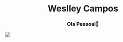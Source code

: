  <h1 align="center">Weslley Campos</h1>
 <h3 align="center">Ola Pessoal👋</h3>

 
<img src="image/octocat-1724257837614.png alt="> </img>
 

